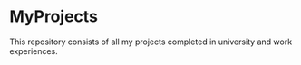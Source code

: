 # MyProjects
This repository consists of all my projects completed in university and work experiences.
